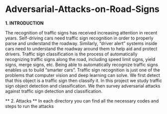 # Adversarial-Attacks-on-Road-Signs

**1. INTRODUCTION**

The recognition of traffic signs has received increasing attention in recent years. 
Self-driving cars need traffic sign recognition in order to properly parse and 
understand the roadway. Similarly, “driver alert” systems inside cars need to
understand the roadway around them to help aid and protect drivers. Traffic sign 
classification is the process of automatically recognizing traffic signs along the road, 
including speed limit signs, yield signs, merge signs, etc. Being able to automatically
recognize traffic signs enables us to build “smarter cars”. Traffic sign recognition is
just one of the problems that computer vision and deep learning can solve. We first detect
that this object is a traffic sign then classify it. In this project we study traffic sign 
object detection and classification. We then survey adversarial attacks against traffic sign
detection and classification.

** 2. Attacks **
In each directory you can find all the necessary codes and steps to run the attacks
